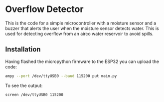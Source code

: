 # Overflow Detector
This is the code for a simple microcontroller with a moisture sensor and a buzzer that alerts the user when the moisture sensor detects water. This is used for detecting overflow from an airco water reservoir to avoid spills.

## Installation
Having flashed the micropython firmware to the ESP32 you can upload the code:
```bash
ampy --port /dev/ttyUSB0 --baud 115200 put main.py
```

To see the output:
```bash
screen /dev/ttyUSB0 115200
```
